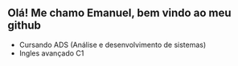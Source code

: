 ## Olá! Me chamo Emanuel, bem vindo ao meu github

- Cursando ADS (Análise e desenvolvimento de sistemas)
- Ingles avançado C1



